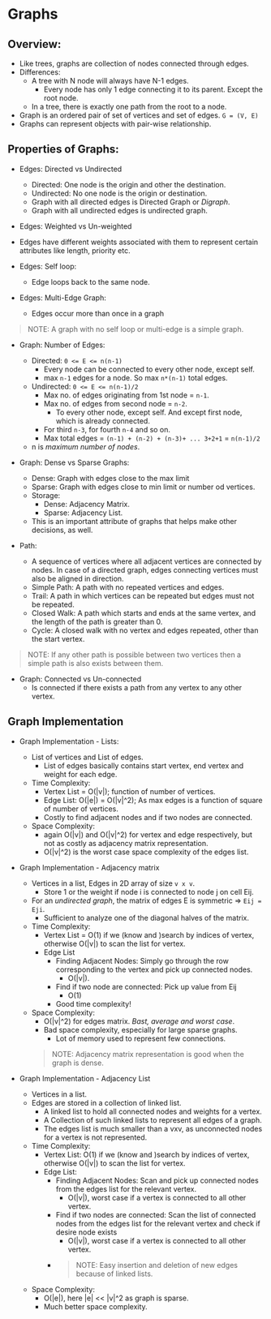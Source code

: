 # Graphs

## Overview:
- Like trees, graphs are collection of nodes connected through edges. 
- Differences:
    - A tree with N node will always have N-1 edges.
        - Every node has only 1 edge connecting it to its parent. Except the root node.
    - In a tree, there is exactly one path from the root to a node.
- Graph is an ordered pair of set of vertices and set of edges. `G = (V, E)`
- Graphs can represent objects with pair-wise relationship.
   
## Properties of Graphs:
- Edges: Directed vs Undirected
    - Directed: One node is the origin and other the destination. 
    - Undirected: No one node is the origin or destination.
    - Graph with all directed edges is Directed Graph or _Digraph_.
    - Graph with all undirected edges is undirected graph.

- Edges: Weighted vs Un-weighted
 - Edges have different weights associated with them to represent certain attributes like length, priority etc.

- Edges: Self loop: 
    - Edge loops back to the same node.

- Edges: Multi-Edge Graph:
    - Edges occur more than once in a graph

> NOTE: A graph with no self loop or multi-edge is a simple graph.

- Graph: Number of Edges: 
    - Directed: `0 <= E <= n(n-1)`
        - Every node can be connected to every other node, except self.
        - max `n-1` edges for a node. So max `n*(n-1)` total edges. 
    - Undirected: `0 <= E <= n(n-1)/2`
        - Max no. of edges originating from 1st node = `n-1`.
        - Max no. of edges from second node = `n-2`. 
            - To every other node, except self. And except first node, which is already connected.
        - For third `n-3`, for fourth `n-4` and so on.
        - Max total edges = `(n-1) + (n-2) + (n-3)+ ... 3+2+1` = `n(n-1)/2`
    - n is _maximum number of nodes_.

- Graph: Dense vs Sparse Graphs: 
    - Dense: Graph with edges close to the max limit
    - Sparse: Graph with edges close to min limit or number od vertices.
    - Storage:
        - Dense: Adjacency Matrix.
        - Sparse: Adjacency List.
    - This is an important attribute of graphs that helps make other decisions, as well.

- Path: 
    - A sequence of vertices where all adjacent vertices are connected by nodes. In case of a directed graph, edges connecting vertices must also be aligned in direction.
    - Simple Path: A path with no repeated vertices and edges.
    - Trail: A path in which vertices can be repeated but edges must not be repeated.
    - Closed Walk: A path which starts and ends at the same vertex, and the length of the path is greater than 0.
    - Cycle: A closed walk with no vertex and edges repeated, other than the start vertex.
> NOTE: If any other path is possible between two vertices then a simple path is also exists between them.

- Graph: Connected vs Un-connected
    - Is connected if there exists a path from any vertex to any other vertex.

## Graph Implementation
- Graph Implementation - Lists:
    - List of vertices and List of edges. 
        - List of edges basically contains start vertex, end vertex and weight for each edge.
    - Time Complexity:
        - Vertex List = O(|v|); function of number of vertices.
        - Edge List: O(|e|) = O(|v|^2); As max edges is a function of square of number of vertices.
        - Costly to find adjacent nodes and if two nodes are connected.
    - Space Complexity:
        - again O(|v|) and O(|v|^2) for vertex and edge respectively, but not as costly as adjacency matrix representation.
        - O(|v|^2) is the worst case space complexity of the edges list.

- Graph Implementation - Adjacency matrix
    - Vertices in a list, Edges in 2D array of size `v x v`. 
        - Store 1 or the weight if node i is connected to node j on cell Eij.
    - For an _undirected graph_, the matrix of edges E is symmetric => `Eij = Eji`.
        - Sufficient to analyze one of the diagonal halves of the matrix. 
    - Time Complexity: 
        - Vertex List = O(1) if we (know and )search by indices of vertex, otherwise O(|v|) to scan the list for vertex.
        - Edge List
            - Finding Adjacent Nodes: Simply go through the row corresponding to the vertex and pick up connected nodes. 
                - O(|v|).
            - Find if two node are connected: Pick up value from Eij
                - O(1)
            - Good time complexity!
    - Space Complexity: 
        - O(|v|^2) for edges matrix. _Bast, average and worst case_. 
        - Bad space complexity, especially for large sparse graphs. 
            - Lot of memory used to represent few connections.
        > NOTE: Adjacency matrix representation is good when the graph is dense.

- Graph Implementation - Adjacency List
    - Vertices in a list. 
    - Edges are stored in a collection of linked list.
        - A linked list to hold all connected nodes and weights for a vertex. 
        - A Collection of such linked lists to represent all edges of a graph.
        - The edges list is much smaller than a vxv, as unconnected nodes for a vertex is not represented. 
    - Time Complexity:
         - Vertex List: O(1) if we (know and )search by indices of vertex, otherwise O(|v|) to scan the list for vertex.
         - Edge List: 
            - Finding Adjacent Nodes: Scan and pick up connected nodes from the edges list for the relevant vertex. 
                - O(|v|), worst case if a vertex is connected to all other vertex.
            - Find if two nodes are connected: Scan the list of connected nodes from the edges list for the relevant vertex and check if desire node exists
                - O(|v|), worst case if a vertex is connected to all other vertex.
            - > NOTE: Easy insertion and deletion of new  edges because of linked lists.
    - Space Complexity:
        - O(|e|), here |e| << |v|^2 as graph is sparse. 
        - Much better space complexity.
